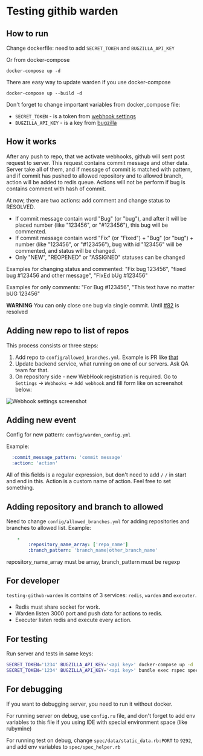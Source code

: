 # Testing githib warden

## How to run

Change dockerfile: need to add `SECRET_TOKEN` and `BUGZILLA_API_KEY`

Or from docker-compose

```shell
docker-compose up -d
```

There are easy way to update warden if you use docker-compose

```shell
docker-compose up --build -d
```

Don't forget to change important variables from docker_compose file:

* `SECRET_TOKEN` - is a token from [webhook settings](https://developer.github.com/webhooks/securing/)
* `BUGZILLA_API_KEY` - is a key from [bugzilla](https://bugzilla.readthedocs.io/en/latest/integrating/auth-delegation.html)

## How it works

After any push to repo, that we activate webhooks, github will
sent post request to server.
This request contains commit message and other data.
Server take all of them, and if message of commit is matched
with pattern, and if commit has pushed to allowed repository
and to allowed branch, action will be added to redis queue.
Actions will not be perform if bug is contains comment with hash of commit.

At now, there are two actions: add comment and change status to RESOLVED.

* If commit message contain word "Bug" (or "bug"),
  and after it will be placed number (like "123456", or "#123456"),
  this bug will be commented.
* If commit message contain word "Fix" (or "Fixed") +
  "Bug" (or "bug") +  number (like "123456", or "#123456"),
  bug with id "123456" will be commented, and status will be changed.
* Only "NEW", "REOPENED" or "ASSIGNED" statuses can be changed

Examples for changing status and commented:
"Fix bug 123456", "fixed bug #123456 and other message", "FIxEd bUg #123456"

Examples for only comments:
"For Bug #123456", "This text have no matter bUG 123456"

**WARNING** You can only close one bug via single commit.
Until [#82](https://github.com/ONLYOFFICE-QA/testing-github-warden/issues/82)
is resolved

## Adding new repo to list of repos

This process consists or three steps:

1. Add repo to `config/allowed_branches.yml`. Example is PR like [that](https://github.com/ONLYOFFICE-QA/testing-github-warden/pull/564)
2. Update backend service, what running on one of our servers. Ask QA team for that.
3. On repository side - new WebHook registration is required.
Go to `Settings` -> `Webhooks` -> `Add webhook` and fill form like on screenshot below:

![Webhook settings screenshot](https://github.com/ONLYOFFICE-QA/testing-github-warden/assets/154601125/2bde6cc2-ccc4-48d6-978a-f3fa2ac595fb "Webhook settings screenshot")

## Adding new event

Config for new pattern: `config/warden_config.yml`

Example:

```yaml
  :commit_message_pattern: 'commit message'
  :action: 'action'
```

All of this fields is a regular expression,
but don't need to add `/` `/`  in start and end in this.
Action is a custom name of action. Feel free to set something.

## Adding repository and branch to allowed

Need to change `config/allowed_branches.yml` for adding repositories
and branches to allowed list.
Example:

```yaml
    -
        :repository_name_array: ['repo_name']
        :branch_pattern: 'branch_name|other_branch_name'
```

repository_name_array must be array, branch_pattern must be regexp

## For developer

`testing-github-warden` is contains of 3 services: `redis`,
`warden` and `executer`.

* Redis must share socket for work.
* Warden listen 3000 port and push data for actions to redis.
* Executer listen redis and execute every action.

## For testing

Run server and tests in same keys:

```bash
SECRET_TOKEN='1234' BUGZILLA_API_KEY='<api key>' docker-compose up -d
SECRET_TOKEN='1234' BUGZILLA_API_KEY='<api key>' bundle exec rspec spec/tests/
```

## For debugging

If you want to debugging server, you need to run it without docker.

For running server on debug, use `config.ru` file,
and don't forget to add env variables to this file
if you using IDE with special environment space (like rubymine)

For running test on debug, change `spec/data/static_data.rb:PORT` to `9292`,
and add env variables to `spec/spec_helper.rb`

